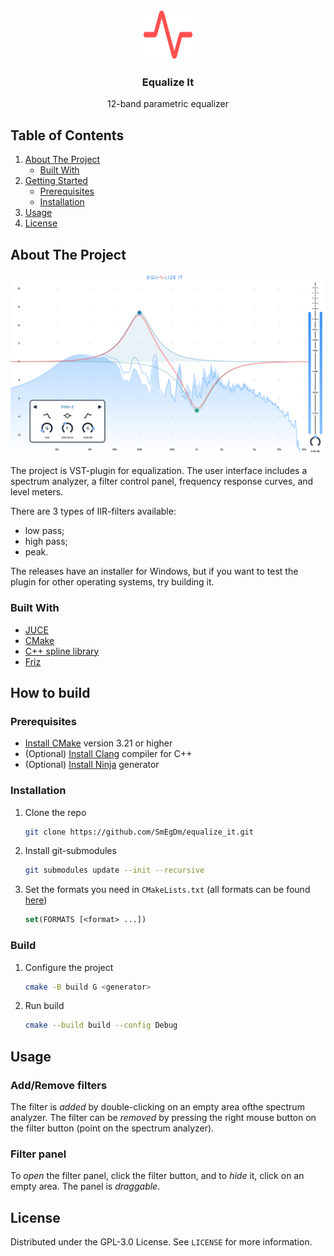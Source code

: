 <a name="readme-top"></a>

<br />
<div align="center">
  <img src="media/logo.svg" alt="Logo" width="80" height="80">

  <h3 align="center">Equalize It</h3>

  <p align="center">
    12-band parametric equalizer
  </p>
</div>

<h2>Table of Contents</h2>
<ol>
  <li>
    <a href="#about-the-project">About The Project</a>
    <ul>
      <li><a href="#built-with">Built With</a></li>
    </ul>
  </li>
  <li>
    <a href="#getting-started">Getting Started</a>
    <ul>
      <li><a href="#prerequisites">Prerequisites</a></li>
      <li><a href="#installation">Installation</a></li>
    </ul>
  </li>
  <li><a href="#usage">Usage</a></li>
  <li><a href="#license">License</a></li>
</ol>

## About The Project

<img src="media/plugin_screenshot.png" alt="Plugin Screenshot">

The project is VST-plugin for equalization. The user interface includes a spectrum analyzer, a filter control panel, frequency response curves, and level meters.

There are 3 types of IIR-filters available:

- low pass;
- high pass;
- peak.

The releases have an installer for Windows, but if you want to test the plugin for other operating systems, try building it.

### Built With

- [JUCE](https://github.com/juce-framework/JUCE)
- [CMake](https://cmake.org/)
- [C++ spline library](https://github.com/ttk592/spline)
- [Friz](https://github.com/bgporter/animator)

## How to build

### Prerequisites

- [Install CMake](https://cmake.org/download/) version 3.21 or higher
- (Optional) [Install Clang](https://releases.llvm.org/download.html) compiler for C++
- (Optional) [Install Ninja](https://github.com/ninja-build/ninja/wiki/Pre-built-Ninja-packages) generator

### Installation

1. Clone the repo

   ```sh
   git clone https://github.com/SmEgDm/equalize_it.git
   ```

2. Install git-submodules

   ```sh
   git submodules update --init --recursive
   ```

3. Set the formats you need in `CMakeLists.txt` (all formats can be found [here](https://github.com/juce-framework/JUCE/blob/master/docs/CMake%20API.md))
   ```cmake
   set(FORMATS [<format> ...])
   ```

### Build

1. Configure the project

   ```sh
   cmake -B build G <generator>
   ```

2. Run build

   ```sh
   cmake --build build --config Debug
   ```

## Usage

### Add/Remove filters

The filter is _added_ by double-clicking on an empty area of ​​the spectrum analyzer. The filter can be _removed_ by pressing the right mouse button on the filter button (point on the spectrum analyzer).

### Filter panel

To _open_ the filter panel, click the filter button, and to _hide_ it, click on an empty area. The panel is _draggable_.

## License

Distributed under the GPL-3.0 License. See `LICENSE` for more information.
